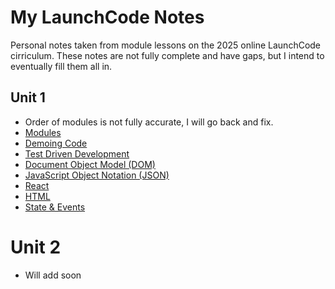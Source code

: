# My LaunchCode Notes
Personal notes taken from module lessons on the 2025 online LaunchCode cirriculum.
These notes are not fully complete and have gaps, but I intend to eventually fill them all in.

## Unit 1
- Order of modules is not fully accurate, I will go back and fix.
- [Modules](U1-modules.md)
- [Demoing Code](U1-demoing.md)
- [Test Driven Development](U1-TDD.md)
- [Document Object Model (DOM)](U1-DOM.md)
- [JavaScript Object Notation (JSON)](U1-JSON.md)
- [React](U1-REACT.md)
- [HTML](U1-HTML.md)
- [State & Events](STATEVENT.md)

# Unit 2
- Will add soon